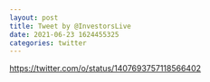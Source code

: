 ```yaml
--- 
layout: post 
title: Tweet by @InvestorsLive 
date: 2021-06-23 1624455325 
categories: twitter 
--- 
```

https://twitter.com/o/status/1407693757118566402